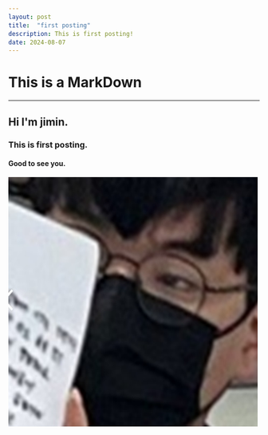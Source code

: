 ```yaml
---
layout: post
title:  "first posting"
description: This is first posting!
date: 2024-08-07
---
```


# This is a **MarkDown**
***
## Hi I'm jimin.
### This is first posting.
#### Good to see you.

<img src="minseong.png" width="500px" height="500px">
